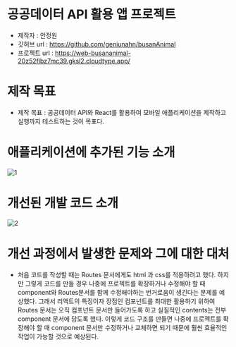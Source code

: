 # 공공데이터 API 활용 앱 프로젝트
- 제작자 : 안정원
- 깃허브 url : https://github.com/geniunahn/busanAnimal
- 프로젝트 url : https://web-busananimal-20z52flbz7mc39.gksl2.cloudtype.app/

# 제작 목표
- 제작 목표 :
 공공데이터 API와 React를 활용하여 모바일 애플리케이션을 제작하고 실행까지 테스트하는 것이 목표다.

# 애플리케이션에 추가된 기능 소개
![1](https://user-images.githubusercontent.com/106502672/217990902-4c5451d6-d833-4463-a0d9-539d856ea066.jpg)


# 개선된 개발 코드 소개
![2](https://user-images.githubusercontent.com/106502672/217990924-8dec09ba-4a41-4167-8e35-86fe94413e79.jpg)


# 개선 과정에서 발생한 문제와 그에 대한 대처
- 처음 코드를 작성할 때는 Routes 문서에게도 html 과 css를 적용하려고 했다. 하지만 그렇게 코드를 만들 경우 나중에 프로젝트를 확장하거나 수정해야 할 때 component와 Routes문서를 함께 수정해야하는 번거로움이 생긴다는 문제를 예상했다. 그래서 리액트의 특징이자 장점인 컴포넌트를 최대한 활용하기 위하여 Routes 문서는 오직 컴포넌트 문서만 들어가도록 하고 실질적인 contents는 전부 component 문서에 담도록 했다. 이렇게 코드 구조를 만들면 나중에 프로젝트를 확장해야 할 때 component 문서만 수정하거나 교체하면 되기 때문에 훨씬 효율적인 작업이 가능할 것으로 예상된다.

